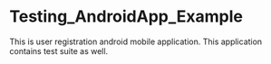 # Testing_AndroidApp_Example
This is user registration android mobile application. This application contains test suite as well.
